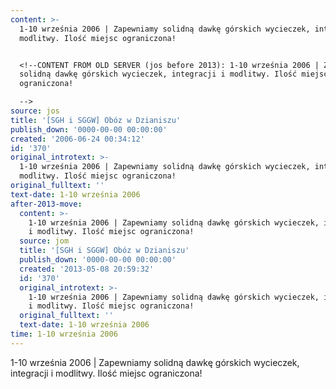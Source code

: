 ```yaml
---
content: >-
  1-10 września 2006 | Zapewniamy solidną dawkę górskich wycieczek, integracji i
  modlitwy. Ilość miejsc ograniczona!


  <!--CONTENT FROM OLD SERVER (jos before 2013): 1-10 września 2006 | Zapewniamy
  solidną dawkę górskich wycieczek, integracji i modlitwy. Ilość miejsc
  ograniczona!

  -->
source: jos
title: '[SGH i SGGW] Obóz w Dzianiszu'
publish_down: '0000-00-00 00:00:00'
created: '2006-06-24 00:34:12'
id: '370'
original_introtext: >-
  1-10 września 2006 | Zapewniamy solidną dawkę górskich wycieczek, integracji i
  modlitwy. Ilość miejsc ograniczona!
original_fulltext: ''
text-date: 1-10 września 2006
after-2013-move:
  content: >-
    1-10 września 2006 | Zapewniamy solidną dawkę górskich wycieczek, integracji
    i modlitwy. Ilość miejsc ograniczona!
  source: jom
  title: '[SGH i SGGW] Obóz w Dzianiszu'
  publish_down: '0000-00-00 00:00:00'
  created: '2013-05-08 20:59:32'
  id: '370'
  original_introtext: >-
    1-10 września 2006 | Zapewniamy solidną dawkę górskich wycieczek, integracji
    i modlitwy. Ilość miejsc ograniczona!
  original_fulltext: ''
  text-date: 1-10 września 2006
time: 1-10 września 2006
---
```

1-10 września 2006 | Zapewniamy solidną dawkę górskich wycieczek, integracji i modlitwy. Ilość miejsc ograniczona!

<!--CONTENT FROM OLD SERVER (jos before 2013): 1-10 września 2006 | Zapewniamy solidną dawkę górskich wycieczek, integracji i modlitwy. Ilość miejsc ograniczona!
-->

<!--{{json:{"created_date":"2006-06-24 00:34:12","publish_down":"0000-00-00 00:00:00","id":"370"}}}-->